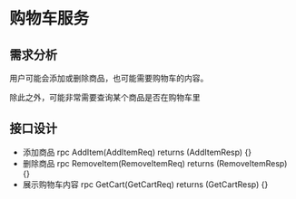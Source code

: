 # 购物车服务

## 需求分析

用户可能会添加或删除商品，也可能需要购物车的内容。

除此之外，可能非常需要查询某个商品是否在购物车里

## 接口设计

- 添加商品         rpc AddItem(AddItemReq) returns (AddItemResp) {}
- 删除商品         rpc RemoveItem(RemoveItemReq) returns (RemoveItemResp) {}
- 展示购物车内容    rpc GetCart(GetCartReq) returns (GetCartResp) {}